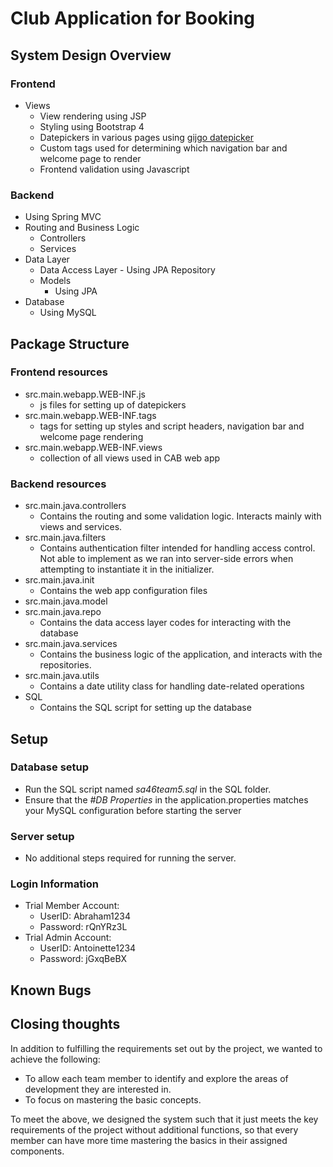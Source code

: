 # Club Application for Booking
## System Design Overview
### Frontend
- Views
	- View rendering using JSP
	- Styling using Bootstrap 4
	- Datepickers in various pages using [gijgo datepicker](http://gijgo.com/datepicker/example/bootstrap-4 )
	- Custom tags used for determining which navigation bar and welcome page to render
	- Frontend validation using Javascript

### Backend
- Using Spring MVC
- Routing and Business Logic
	- Controllers
	- Services
- Data Layer
	- Data Access Layer
			- Using JPA Repository
	- Models
		- Using JPA
- Database
	- Using MySQL

## Package Structure
### Frontend resources
- src.main.webapp.WEB-INF.js
	- js files for setting up of datepickers
- src.main.webapp.WEB-INF.tags
	- tags for setting up styles and script headers, navigation bar and welcome page rendering
- src.main.webapp.WEB-INF.views
	- collection of all views used in CAB web app

### Backend resources
- src.main.java.controllers
	- Contains the routing and some validation logic. Interacts mainly with views and services.
- src.main.java.filters
	- Contains authentication filter intended for handling access control. Not able to implement as we ran into server-side errors when attempting to instantiate it in the initializer.
- src.main.java.init
	- Contains the web app configuration files
- src.main.java.model
- src.main.java.repo
	- Contains the data access layer codes for interacting with the database
- src.main.java.services
	- Contains the business logic of the application, and interacts with the repositories.
- src.main.java.utils
	- Contains a date utility class for handling date-related operations
- SQL
	- Contains the SQL script for setting up the database

## Setup
### Database setup
- Run the SQL script named *sa46team5.sql* in the SQL folder.
- Ensure that the *#DB Properties* in the application.properties matches your MySQL configuration before starting the server

### Server setup
- No additional steps required for running the server.

### Login Information
- Trial Member Account:
	- UserID: Abraham1234
	- Password: rQnYRz3L
- Trial Admin Account:
	- UserID: Antoinette1234
	- Password: jGxqBeBX

## Known Bugs

## Closing thoughts
In addition to fulfilling the requirements set out by the project, we wanted to achieve the following:
- To allow each team member to identify and explore the areas of development they are interested in.
- To focus on mastering the basic concepts.

To meet the above, we designed the system such that it just meets the key requirements of the project without additional functions, so that every member can have more time mastering the basics in their assigned components.



